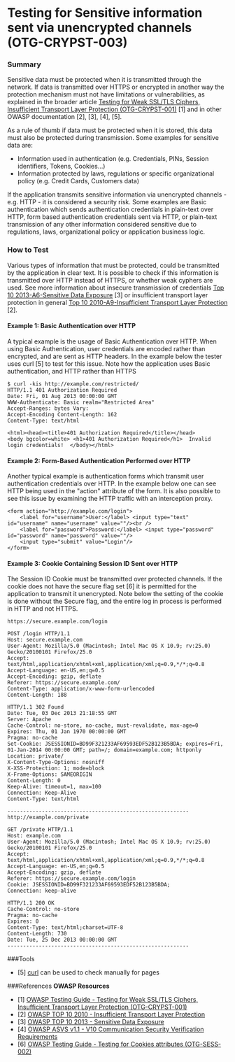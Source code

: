 # Testing for Sensitive information sent via unencrypted channels (OTG-CRYPST-003)



### Summary
Sensitive data must be protected when it is transmitted through the network. If data is transmitted over HTTPS or encrypted in another way the protection mechanism must not have limitations or vulnerabilities, as explained in the broader article [Testing for Weak SSL/TLS Ciphers, Insufficient Transport Layer Protection (OTG-CRYPST-001)](https://www.owasp.org/index.php?title=Testing_for_Weak_SSL/TLS_Ciphers,_Insufficient_Transport_Layer_Protection_%28OTG-CRYPST-001%29) [1] and in other OWASP documentation [2], [3], [4], [5].


As a rule of thumb if data must be protected when it is stored, this data must also be protected during transmission. Some examples for sensitive data are:
* Information used in authentication (e.g. Credentials, PINs, Session identifiers, Tokens, Cookies…)
* Information protected by laws, regulations or specific organizational policy (e.g. Credit Cards, Customers data)


If the application transmits sensitive information via unencrypted channels - e.g. HTTP - it is considered a security risk. Some examples are Basic authentication which sends authentication credentials in plain-text over HTTP, form based authentication credentials sent via HTTP, or plain-text transmission of any other information considered sensitive due to regulations, laws, organizational policy or application business logic.


### How to Test
Various types of information that must be protected, could be transmitted by the application in clear text. It is possible to check if this information is transmitted over HTTP instead of HTTPS, or whether weak cyphers are used. See more information about insecure transmission of credentials [Top 10 2013-A6-Sensitive Data Exposure](https://www.owasp.org/index.php/Top_10_2013-A6-Sensitive_Data_Exposure) [3] or insufficient transport layer protection in general [Top 10 2010-A9-Insufficient Transport Layer Protection](https://www.owasp.org/index.php/Top_10_2010-A9-Insufficient_Transport_Layer_Protection) [2].


#### Example 1: Basic Authentication over HTTP
A typical example is the usage of Basic Authentication over HTTP. When using Basic Authentication, user credentials are encoded rather than encrypted, and are sent as HTTP headers. In the example below the tester uses curl [5] to test for this issue. Note how the application uses Basic authentication, and HTTP rather than HTTPS

```
$ curl -kis http://example.com/restricted/
HTTP/1.1 401 Authorization Required
Date: Fri, 01 Aug 2013 00:00:00 GMT
WWW-Authenticate: Basic realm="Restricted Area"
Accept-Ranges: bytes Vary:
Accept-Encoding Content-Length: 162
Content-Type: text/html

<html><head><title>401 Authorization Required</title></head>
<body bgcolor=white> <h1>401 Authorization Required</h1>  Invalid login credentials!  </body></html>
```


#### Example 2: Form-Based Authentication Performed over HTTP
Another typical example is authentication forms which transmit user authentication credentials over HTTP. In the example below one can see HTTP being used in the "action" attribute of the form. It is also possible to see this issue by examining the HTTP traffic with an interception proxy.

```
<form action="http://example.com/login">
	<label for="username">User:</label> <input type="text" id="username" name="username" value=""/><br />
	<label for="password">Password:</label> <input type="password" id="password" name="password" value=""/>
	<input type="submit" value="Login"/>
</form>
```


#### Example 3: Cookie Containing Session ID Sent over HTTP
The Session ID Cookie must be transmitted over protected channels. If the cookie does not have the secure flag set [6] it is permitted for the application to transmit it unencrypted. Note below the setting of the cookie is done without the Secure flag, and the entire log in process is performed in HTTP and not HTTPS.


```
https://secure.example.com/login

POST /login HTTP/1.1
Host: secure.example.com
User-Agent: Mozilla/5.0 (Macintosh; Intel Mac OS X 10.9; rv:25.0) Gecko/20100101 Firefox/25.0
Accept: text/html,application/xhtml+xml,application/xml;q=0.9,*/*;q=0.8
Accept-Language: en-US,en;q=0.5
Accept-Encoding: gzip, deflate
Referer: https://secure.example.com/
Content-Type: application/x-www-form-urlencoded
Content-Length: 188

HTTP/1.1 302 Found
Date: Tue, 03 Dec 2013 21:18:55 GMT
Server: Apache
Cache-Control: no-store, no-cache, must-revalidate, max-age=0
Expires: Thu, 01 Jan 1970 00:00:00 GMT
Pragma: no-cache
Set-Cookie: JSESSIONID=BD99F321233AF69593EDF52B123B5BDA; expires=Fri, 01-Jan-2014 00:00:00 GMT; path=/; domain=example.com; httponly
Location: private/
X-Content-Type-Options: nosniff
X-XSS-Protection: 1; mode=block
X-Frame-Options: SAMEORIGIN
Content-Length: 0
Keep-Alive: timeout=1, max=100
Connection: Keep-Alive
Content-Type: text/html

----------------------------------------------------------
http://example.com/private

GET /private HTTP/1.1
Host: example.com
User-Agent: Mozilla/5.0 (Macintosh; Intel Mac OS X 10.9; rv:25.0) Gecko/20100101 Firefox/25.0
Accept: text/html,application/xhtml+xml,application/xml;q=0.9,*/*;q=0.8
Accept-Language: en-US,en;q=0.5
Accept-Encoding: gzip, deflate
Referer: https://secure.example.com/login
Cookie: JSESSIONID=BD99F321233AF69593EDF52B123B5BDA;
Connection: keep-alive

HTTP/1.1 200 OK
Cache-Control: no-store
Pragma: no-cache
Expires: 0
Content-Type: text/html;charset=UTF-8
Content-Length: 730
Date: Tue, 25 Dec 2013 00:00:00 GMT
----------------------------------------------------------
```


###Tools
* [5] [curl](http://curl.haxx.se/) can be used to check manually for pages

###References
**OWASP Resources**
* [1] [OWASP Testing Guide - Testing for Weak SSL/TLS Ciphers, Insufficient Transport Layer Protection (OTG-CRYPST-001)](https://www.owasp.org/index.php/Testing_for_Weak_SSL/TLS_Ciphers,_Insufficient_Transport_Layer_Protection_%28OTG-CRYPST-001%29)
* [2] [OWASP TOP 10 2010 - Insufficient Transport Layer Protection](https://www.owasp.org/index.php/Top_10_2010-A9-Insufficient_Transport_Layer_Protection)
* [3] [OWASP TOP 10 2013 - Sensitive Data Exposure](https://www.owasp.org/index.php/Top_10_2013-A6-Sensitive_Data_Exposure)
* [4] [OWASP  ASVS v1.1 - V10 Communication Security Verification Requirements](https://code.google.com/p/owasp-asvs/wiki/Verification_V10)
* [6] [OWASP Testing Guide - Testing for Cookies attributes (OTG-SESS-002)](https://www.owasp.org/index.php/Testing_for_cookies_attributes_%28OTG-SESS-002%29)
